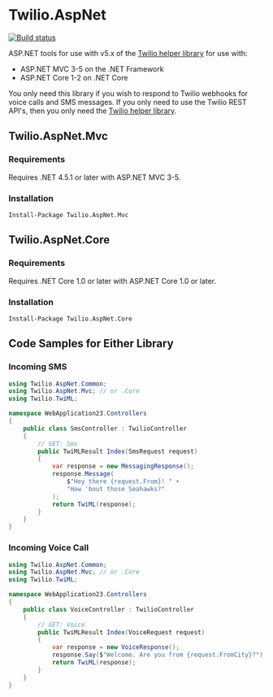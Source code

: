 # Twilio.AspNet

[![Build status](https://ci.appveyor.com/api/projects/status/813hnjynh8ncamwj?svg=true)](https://ci.appveyor.com/project/TwilioAPI/twilio-aspnet)

ASP.NET tools for use with v5.x of the [Twilio helper library](https://github.com/twilio/twilio-csharp) for use with:
- ASP.NET MVC 3-5 on the .NET Framework
- ASP.NET Core 1-2 on .NET Core

You only need this library if you wish to respond to Twilio webhooks for
voice calls and SMS messages. If you only need to use the Twilio REST API's,
then you only need the [Twilio helper library](https://github.com/twilio/twilio-csharp).

## Twilio.AspNet.Mvc

### Requirements

Requires .NET 4.5.1 or later with ASP.NET MVC 3-5.

### Installation

```
Install-Package Twilio.AspNet.Mvc
```

## Twilio.AspNet.Core

### Requirements

Requires .NET Core 1.0 or later with ASP.NET Core 1.0 or later.

### Installation

```
Install-Package Twilio.AspNet.Core
```

## Code Samples for Either Library

### Incoming SMS

```c#
using Twilio.AspNet.Common;
using Twilio.AspNet.Mvc; // or .Core
using Twilio.TwiML;

namespace WebApplication23.Controllers
{
    public class SmsController : TwilioController
    {
        // GET: Sms
        public TwiMLResult Index(SmsRequest request)
        {
            var response = new MessagingResponse();
            response.Message(
                $"Hey there {request.From}! " +
                "How 'bout those Seahawks?"
            );
            return TwiML(response);
        }
    }
}
```

### Incoming Voice Call

```c#
using Twilio.AspNet.Common;
using Twilio.AspNet.Mvc; // or .Core
using Twilio.TwiML;

namespace WebApplication23.Controllers
{
    public class VoiceController : TwilioController
    {
        // GET: Voice
        public TwiMLResult Index(VoiceRequest request)
        {
            var response = new VoiceResponse();
            response.Say($"Welcome. Are you from {request.FromCity}?");
            return TwiML(response);
        }
    }
}
```
